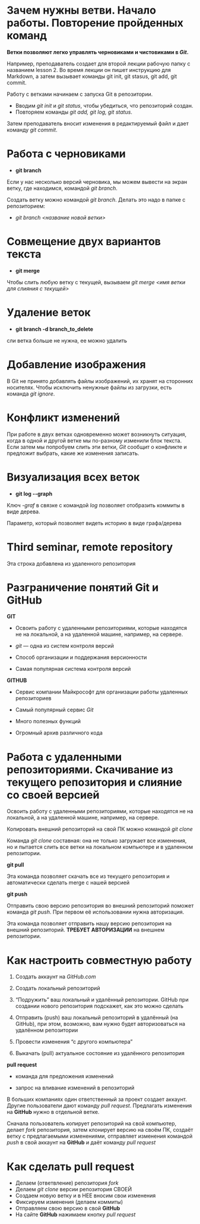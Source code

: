# Зачем нужны ветви. Начало работы. Повторение пройденных команд

**Ветки позволяют легко управлять черновиками и чистовиками в *Git*.**

Например, преподаватель создает для второй лекции рабочую папку с названием lesson 2. Во время лекции он пишет инструкцию для Markdown, а затем вызывает команды git init, git stasus, git add, git commit.

Работу с ветками начинаем с запуска Git в репозитории. 

* Вводим *git init* и *git status*, чтобы убедиться, что репозиторий создан.
* Повторяем команды *git add, git log, git status*.

Затем преподаватель вносит изменения в редактируемый файл и дает команду *git commit*.

# Работа с черновиками

* **git branch**

Если у нас несколько версий черновика, мы можем вывести на экран ветку, где находимся, командой *git branch*.

Создать ветку можно командой *git branch*.
Делать это надо в папке с репозиторием: 

* *git branch <название новой ветки>*

# Совмещение двух вариантов текста

* **git merge**

Чтобы слить любую ветку с текущей, вызываем *git merge <имя ветки для слияния с текущей>*

# Удаление веток

* **git branch -d branch_to_delete**

сли ветка больше не нужна, ее можно удалить

# Добавление изображения

В Git не принято добавлять файлы изображений, их хранят на сторонних носителях. Чтобы исключить ненужные файлы из загрузки, есть команда *git ignore*.

# Конфликт изменений

При работе в двух ветках одновременно может возникнуть ситуация, когда в одной и другой ветке мы по-разному изменили блок текста. Если затем мы попробуем слить эти ветки, *Git* сообщит о конфликте и предложит выбрать, какие же изменения записать. 

# Визуализация всех веток

* **git log --graph**

Ключ *-graf* в связке с командой *log* позволяет отобразить коммиты в виде дерева.

Параметр, который позволяет видеть историю в виде графа/дерева

# Third seminar, remote repository

Эта строка добавлена из удаленного репозитория

# Разграничение понятий Git и GitHub

**GIT**

* Освоить работу с удаленными
репозиториями, которые находятся не на локальной, а на удаленной машине,
например, на сервере.

* *git* — одна из систем контроля версий

* Способ организации и поддержания версионности

* Самая популярная система контроля версий

**GITHUB**

* Сервис компании Майкрософт для
организации работы удаленных
репозиториев

* Самый популярный сервис *Git*

* Много полезных функций

* Огромный архив различного кода

# Работа с удаленными репозиториями. Скачивание из текущего репозитория и слияние со своей версией

Освоить работу с удаленными репозиториями, которые находятся не на локальной, а на удаленной машине, например, на сервере.

Копировать внешний репозиторий на свой ПК можно командой *git clone*

Команда *git clone* составная: она не только загружает все изменения, но и пытается слить все ветки на локальном компьютере и в удаленном репозитории.

**git pull**

Эта команда позволяет скачать все из текущего репозитория и автоматически сделать merge с нашей версией

**git push**

Отправить свою версию репозитория во внешний репозиторий поможет команда *git push*. При первом её использовании нужна авторизация.

Эта команда позволяет отправить нашу версию репозитория на внешний репозиторий. **ТРЕБУЕТ АВТОРИЗАЦИИ** на внешнем репозитории.

# Как настроить совместную работу

1. Создать аккаунт на *GitHub.com*

2. Создать локальный репозиторий

3. “Подружить” ваш локальный и удалённый репозитории. GitHub при создании нового репозитория подскажет, как это можно сделать

4. Отправить (push) ваш локальный репозиторий в удалённый (на GitHub), при этом, возможно, вам нужно будет авторизоваться на удалённом репозитории

5. Провести изменения “с другого компьютера”

6. Выкачать (pull) актуальное состояние из удалённого репозитория

 **pull request**

* команда для предложения изменений

* запрос на вливание изменений в репозиторий

В больших компаниях один ответственный за проект создает аккаунт. Другие пользователи дают команду *pull request*. Предлагать изменения на **GitHub** нужно в отдельной ветке. 

Сначала пользователь копирует репозиторий на свой компьютер, делает *fork* репозитория, затем клонирует версию на своём ПК, создаёт ветку с предлагаемыми изменениями, отправляет изменения командой *push* в свой аккаунт на **GitHub** и даёт команду *pull request*



# Как сделать pull request

* Делаем   (ответвление) репозитория *fork*
* Делаем *git clone* версии репозитория СВОЕЙ
* Создаем новую ветку и в НЕЕ вносим свои изменения
* Фиксируем изменения (делаем коммиты)
* Отправляем свою версию в свой **GitHub**
* На сайте **GitHub** нажимаем кнопку *pull request*